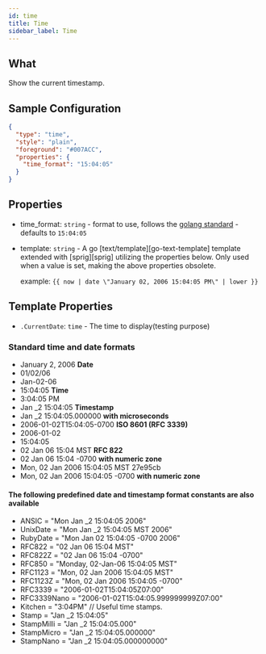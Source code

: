 ```yaml
---
id: time
title: Time
sidebar_label: Time
---
```


## What

Show the current timestamp.

## Sample Configuration

```json
{
  "type": "time",
  "style": "plain",
  "foreground": "#007ACC",
  "properties": {
    "time_format": "15:04:05"
  }
}
```

## Properties

- time_format: `string` - format to use, follows the [golang standard][format] - defaults to `15:04:05`

[format]: https://yourbasic.org/golang/format-parse-string-time-date-example/

- template: `string` - A go [text/template][go-text-template] template extended with [sprig][sprig] utilizing the
  properties below. Only used when a value is set, making the above properties obsolete.

  example: `{{ now | date \"January 02, 2006 15:04:05 PM\" | lower }}`

## Template Properties

- `.CurrentDate`: `time` - The time to display(testing purpose)

### Standard time and date formats

- January 2, 2006 **Date**
- 01/02/06
- Jan-02-06
- 15:04:05 **Time**
- 3:04:05 PM
- Jan _2 15:04:05 **Timestamp**
- Jan _2 15:04:05.000000 **with microseconds**
- 2006-01-02T15:04:05-0700 **ISO 8601 (RFC 3339)**
- 2006-01-02
- 15:04:05
- 02 Jan 06 15:04 MST **RFC 822**
- 02 Jan 06 15:04 -0700 **with numeric zone**
- Mon, 02 Jan 2006 15:04:05 MST 27e95cb
- Mon, 02 Jan 2006 15:04:05 -0700 **with numeric zone**

#### The following predefined date and timestamp format constants are also available

- ANSIC       = "Mon Jan _2 15:04:05 2006"
- UnixDate    = "Mon Jan _2 15:04:05 MST 2006"
- RubyDate    = "Mon Jan 02 15:04:05 -0700 2006"
- RFC822      = "02 Jan 06 15:04 MST"
- RFC822Z     = "02 Jan 06 15:04 -0700"
- RFC850      = "Monday, 02-Jan-06 15:04:05 MST"
- RFC1123     = "Mon, 02 Jan 2006 15:04:05 MST"
- RFC1123Z    = "Mon, 02 Jan 2006 15:04:05 -0700"
- RFC3339     = "2006-01-02T15:04:05Z07:00"
- RFC3339Nano = "2006-01-02T15:04:05.999999999Z07:00"
- Kitchen     = "3:04PM"
// Useful time stamps.
- Stamp      = "Jan _2 15:04:05"
- StampMilli = "Jan _2 15:04:05.000"
- StampMicro = "Jan _2 15:04:05.000000"
- StampNano  = "Jan _2 15:04:05.000000000"
